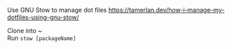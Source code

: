 Use GNU Stow to manage dot files
https://tamerlan.dev/how-i-manage-my-dotfiles-using-gnu-stow/

Clone into ~  
Run `stow [packageName]`
